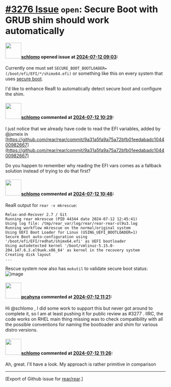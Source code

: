 [\#3276 Issue](https://github.com/rear/rear/issues/3276) `open`: Secure Boot with GRUB shim should work automatically
=====================================================================================================================

#### <img src="https://avatars.githubusercontent.com/u/101384?v=4" width="50">[schlomo](https://github.com/schlomo) opened issue at [2024-07-12 09:03](https://github.com/rear/rear/issues/3276):

Currently one must set
`SECURE_BOOT_BOOTLOADER=(/boot/efi/EFI/*/shimx64.efi)` or something like
this on every system that uses [secure
boot](https://wiki.debian.org/SecureBoot).

I'd like to enhance ReaR to automatically detect secure boot and
configure the shim.

#### <img src="https://avatars.githubusercontent.com/u/101384?v=4" width="50">[schlomo](https://github.com/schlomo) commented at [2024-07-12 10:29](https://github.com/rear/rear/issues/3276#issuecomment-2225288733):

I just notice that we already have code to read the EFI variables, added
by @jsmeix in
[https://github.com/rear/rear/commit/9a31a5fa9a75a72bfb01eedabadc104400982667](https://github.com/rear/rear/commit/9a31a5fa9a75a72bfb01eedabadc104400982667)

Do you happen to remember why reading the EFI vars comes as a fallback
solution instead of trying to do that first?

#### <img src="https://avatars.githubusercontent.com/u/101384?v=4" width="50">[schlomo](https://github.com/schlomo) commented at [2024-07-12 10:46](https://github.com/rear/rear/issues/3276#issuecomment-2225313366):

ReaR output for `rear -v mkrescue`:

    Relax-and-Recover 2.7 / Git
    Running rear mkrescue (PID 44344 date 2024-07-12 12:45:41)
    Using log file: /tmp/rear_var/log/rear/rear-rear-ol9u3.log
    Running workflow mkrescue on the normal/original system
    Using UEFI Boot Loader for Linux (USING_UEFI_BOOTLOADER=1)
    Secure Boot auto-configuration using '/boot/efi/EFI/redhat/shimx64.efi' as UEFI bootloader
    Using autodetected kernel '/boot/vmlinuz-5.15.0-204.147.6.3.el9uek.x86_64' as kernel in the recovery system
    Creating disk layout
    ...

Rescue system now also has `mokutil` to validate secure boot status:  
![image](https://github.com/user-attachments/assets/4a53db48-0de9-466f-9ab5-b5ccabe3c9d2)

#### <img src="https://avatars.githubusercontent.com/u/26300485?u=9105d243bc9f7ade463a3e52e8dd13fa67837158&v=4" width="50">[pcahyna](https://github.com/pcahyna) commented at [2024-07-12 11:21](https://github.com/rear/rear/issues/3276#issuecomment-2225362800):

Hi @schlomo , I did some work to support this but never got around to
complete it, so I am at least pushing it for public review as \#3277 .
IIRC, the code works on RHEL main thing missing was to check
compatibility with all the possible conventions for naming the
bootloader and shim for various distro versions.

#### <img src="https://avatars.githubusercontent.com/u/101384?v=4" width="50">[schlomo](https://github.com/schlomo) commented at [2024-07-12 11:26](https://github.com/rear/rear/issues/3276#issuecomment-2225370688):

Ah, great. I'll have a look. My approach is rather primitive in
comparison

------------------------------------------------------------------------

\[Export of Github issue for
[rear/rear](https://github.com/rear/rear).\]
